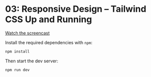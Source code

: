 # 03: Responsive Design – Tailwind CSS Up and Running

[Watch the screencast](https://www.youtube.com/watch?v=hX1zUdj4Dw4)

Install the required dependencies with `npm`:

```sh
npm install
```

Then start the dev server:

```sh
npm run dev
```
